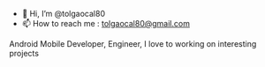 - 👋 Hi, I’m @tolgaocal80
- 📫 How to reach me : tolgaocal80@gmail.com

Android Mobile Developer, Engineer, 
I love to working on interesting projects

<!---
tolgaocal80/tolgaocal80 is a ✨ special ✨ repository because its `README.md` (this file) appears on your GitHub profile.
You can click the Preview link to take a look at your changes.
--->
